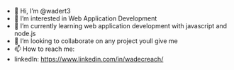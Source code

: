 - 👋 Hi, I’m @wadert3
- 👀 I’m interested in Web Application Development
- 🌱 I’m currently learning web application development with javascript and node.js
- 💞️ I’m looking to collaborate on any project youll give me
- 📫 How to reach me:
-   linkedIn: https://www.linkedin.com/in/wadecreach/

<!---
wadert3/wadert3 is a ✨ special ✨ repository because its `README.md` (this file) appears on your GitHub profile.
You can click the Preview link to take a look at your changes.
--->
